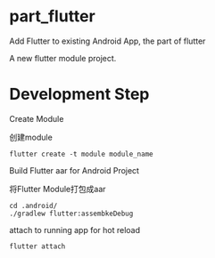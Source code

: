 # part_flutter
Add Flutter to existing Android App, the part of flutter

A new flutter module project.

# Development Step
Create Module

创建module
```
flutter create -t module module_name
```

Build Flutter aar for Android Project

将Flutter Module打包成aar

```
cd .android/
./gradlew flutter:assembkeDebug
```

attach to running app for hot reload


```
flutter attach
```


